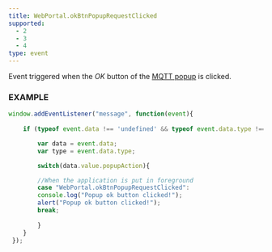 ```yaml
---
title: WebPortal.okBtnPopupRequestClicked
supported:
  - 2
  - 3
  - 4
type: event
---
```


Event triggered when the *OK* button of the [MQTT popup]({{site.baseurl}}/webportal/v1/connectivity/notification/#sending-popup) is clicked.

### EXAMPLE

```javascript
window.addEventListener("message", function(event){
	
	if (typeof event.data !== 'undefined' && typeof event.data.type !== 'undefined' ){

	    var data = event.data;
	    var type = event.data.type;

	    switch(data.value.popupAction){

		//When the application is put in foreground
	    case "WebPortal.okBtnPopupRequestClicked":
		console.log("Popup ok button clicked!");
		alert("Popup ok button clicked!");
		break;
	    
	    }
	}
 });
```